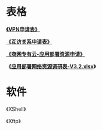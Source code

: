 # 表格

[**《VPN申请表》**](/assets/VPN开通申请表.xlsx)

[**《互访关系申请表》**](/assets/xxxx系统-商网专有云-应用部署网络资源调研表-V3.2.xlsx)

[**《商网专有云-应用部署资源申请》**](/assets/xxxx系统-商网专有云-应用部署资源申请-V3.0.xlsx)

**《**[**应用部署网络资源调研表-V3.2.xlsx**](/assets/xxxx系统-商网专有云-应用部署网络资源调研表-V3.2.xlsx)**》**

# 软件

《XShell》

《Xftp》

